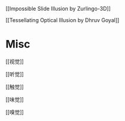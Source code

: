 




[[Impossible Slide Illusion by Zurlingo-3D]]

[[Tessellating Optical Illusion by Dhruv Goyal]]


# Misc

[[视觉]]

[[听觉]]

[[触觉]]

[[味觉]]

[[嗅觉]]


